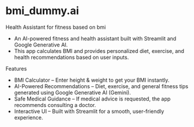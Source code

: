 # bmi_dummy.ai
Health Assistant for fitness based on bmi
* An AI-powered fitness and health assistant built with Streamlit and Google Generative AI.
* This app calculates BMI and provides personalized diet, exercise, and health recommendations based on user inputs.

Features
* BMI Calculator – Enter height & weight to get your BMI instantly.
* AI-Powered Recommendations – Diet, exercise, and general fitness tips generated using Google Generative AI (Gemini).
* Safe Medical Guidance – If medical advice is requested, the app recommends consulting a doctor.
* Interactive UI – Built with Streamlit for a smooth, user-friendly experience.


